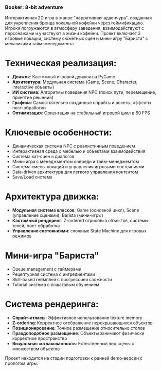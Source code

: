 ### Booker: 8-bit adventure

Интерактивная 2D игра в жанре "нарративная адвенчура", созданная для укрепления бренда локальной кофейни через геймификацию.
Игроки погружаются в атмосферу заведения, взаимодействуют с персонажами и участвуют в жизни кофейни.
Проект включает 3 игровые локации, систему сюжетных сцен и мини-игру "Бариста" с механиками тайм-менеджмента.

# Техническая реализация:
* **Движок**: Кастомный игровой движок на PyGame
* **Архитектура**: Модульная система (Game, Scene, Character, Interactive объекты)
* **ИИ система**: Алгоритмы поведения NPC (поиск пути, перемещение, принятие решений)
* **Графика**: Самостоятельно созданные спрайты и ассеты, эффекты пост-обработки
* **Оптимизация**: Ориентация на стабильный игровой цикл в 60 FPS

# Ключевые особенности:
* Динамическая система NPC с реалистичным поведением
* Интерактивная среда с мебелью и объектами взаимодействия
* Система кат-сцен и диалогов
* Мини-игра с менеджментом очереди и тайм-менеджемтом
* Система смены локаций и управления игровыми состояниями
* Data-driven архитектура для легкого управления контентом
* Save/Load система

# Архитектура движка:
* **Модульная система классов**: Game (основной цикл), Scene (управление сценами), Barista (мини-игры)
* **Кастомный рендеринг**: Z-ordered отрисовка объектов, системы теней, пост-обработка
* **Управление состояниями**: сложные State Machine для игровых режимов

# Мини-игра "Бариста"
* Queue management с таймерами
* Рецептурная система с ингредиентами  
* Skill-based геймплей с прогрессией сложности
* Tutorial система с пошаговым обучением

# Система рендеринга:
* **Спрайт-атласы**: Эффективное использование texture memory
* **Z-ordering**: Корректное отображение перекрывающихся объектов
* **Позиционирование**: Точное размещение относительно столов
* **Правдоподобное размещение**: Объекты занимают физически корректное пространство
* **Визуальная согласованность**: Естественный вид сцены с множеством объектов

Проект находится на стадии подготовки к ранней demo-версии с прологом игры.
